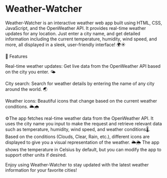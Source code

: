 # Weather-Watcher
Weather-Watcher is an interactive weather web app built using HTML, CSS, JavaScript, and the OpenWeather API. It provides real-time weather updates for any location. Just enter a city name, and get detailed information including the current temperature, humidity, wind speed, and more, all displayed in a sleek, user-friendly interface! 🌍☀️

🚀 Features

Real-time weather updates: Get live data from the OpenWeather API based on the city you enter. 🌤️

City search: Search for weather details by entering the name of any city around the world. 🌏

Weather icons: Beautiful icons that change based on the current weather conditions. 🌥️🌧️


⚙️The app fetches real-time weather data from the OpenWeather API. It uses the city name you input to make the request and retrieve relevant data such as temperature, humidity, wind speed, and weather conditions🌡️. Based on the conditions (Clouds, Clear, Rain, etc.), different icons are displayed to give you a visual representation of the weather. 🌥️🌦️ The app shows the temperature in Celsius by default, but you can modify the app to support other units if desired.

Enjoy using Weather-Watcher to stay updated with the latest weather information for your favorite cities!
